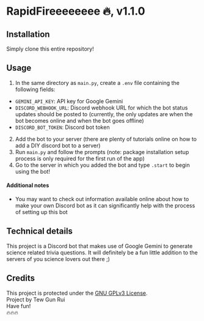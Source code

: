 # RapidFireeeeeeee 🔥, v1.1.0
## Installation
Simply clone this entire repository!
## Usage
1. In the same directory as ```main.py```, create a ```.env``` file containing the following fields:
  - ```GEMINI_API_KEY```: API key for Google Gemini
  - ```DISCORD_WEBHOOK_URL```: Discord webhook URL for which the bot status updates should be posted to (currently, the only updates are when the bot becomes online and when the bot goes offline)
  - ```DISCORD_BOT_TOKEN```: Discord bot token
2. Add the bot to your server (there are plenty of tutorials online on how to add a DIY discord bot to a server)
3. Run ```main.py``` and follow the prompts (note: package installation setup process is only required for the first run of the app)
4. Go to the server in which you added the bot and type ```.start``` to begin using the bot!
#### Additional notes
- You may want to check out information available online about how to make your own Discord bot as it can significantly help with the process of setting up this bot
## Technical details
This project is a Discord bot that makes use of Google Gemini to generate science related trivia questions. It will definitely be a fun little addition to the servers of you science lovers out there ;)
## Credits
This project is protected under the [GNU GPLv3 License](https://choosealicense.com/licenses/agpl-3.0/).
<br>
Project by Tew Gun Rui
<br>
Have fun!
<br>
🔥🔥🔥
